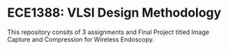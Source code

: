 # ECE1388: VLSI Design Methodology
This repository consits of 3 assignments and Final Project titled Image Capture and Compression for Wireless Endoscopy.
